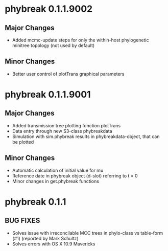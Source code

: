 # phybreak 0.1.1.9002

## Major Changes

* Added mcmc-update steps for only the within-host phylogenetic minitree topology (not used by default)

## Minor Changes

* Better user control of plotTrans graphical parameters


# phybreak 0.1.1.9001

## Major Changes

* Added transmission tree plotting function plotTrans
* Data entry through new S3-class phybreakdata
* Simulation with sim.phybreak results in phybreakdata-object, that can be plotted

## Minor Changes

* Automatic calculation of initial value for mu
* Reference date in phybreak object (d-slot) referring to t = 0
* Minor changes in get.phybreak functions


# phybreak 0.1.1

## BUG FIXES

* Solves issue with irreconcilable MCC trees in phylo-class vs table-form (#1) (reported by Mark Schultz)  
* Solves errors with OS X 10.9 Mavericks

